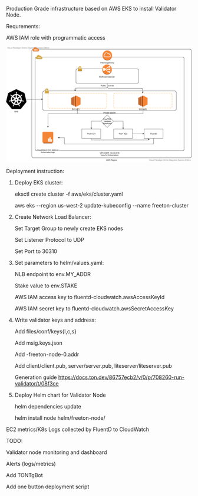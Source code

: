 Production Grade infrastructure based on AWS EKS to install Validator Node.

Requrements:

AWS IAM role with programmatic access

![AWS Diagram](https://github.com/SkySonR/freeton-infra/blob/master/FreeTON_EKSInfra.png?raw=true)

Deployment instruction: 

1. Deploy EKS cluster:

    eksctl create cluster -f aws/eks/cluster.yaml
    
    aws eks --region us-west-2 update-kubeconfig --name freeton-cluster

2. Create Network Load Balancer:

    Set Target Group to newly create EKS nodes 
    
    Set Listener Protocol to UDP
    
    Set Port to 30310

3. Set parameters to helm/values.yaml:

    NLB endpoint to env.MY_ADDR
    
    Stake value to env.STAKE
    
    AWS IAM access key to fluentd-cloudwatch.awsAccessKeyId
    
    AWS IAM secret key to fluentd-cloudwatch.awsSecretAccessKey

4. Write validator keys and address: 

    Add files/conf/keys{l,c,s}
    
    Add msig.keys.json
    
    Add <release-name>-freeton-node-0.addr
    
    Add client/client.pub, server/server.pub, liteserver/liteserver.pub

    Generation guide https://docs.ton.dev/86757ecb2/v/0/p/708260-run-validator/t/08f3ce

5. Deploy Helm chart for Validator Node

    helm dependencies update
    
    helm install node helm/freeton-node/

EC2 metrics/K8s Logs collected by FluentD to CloudWatch

TODO:

Validator node monitoring and dashboard

Alerts (logs/metrics)

Add TONTgBot

Add one button deployment script
